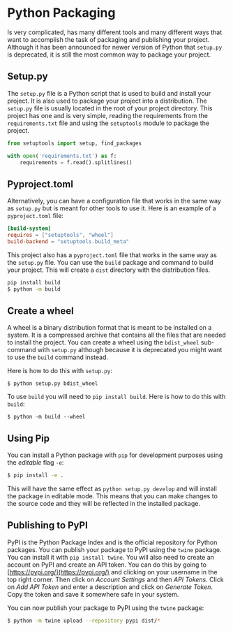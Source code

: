 # Python Packaging

Is very complicated, has many different tools and many different ways that want to accomplish the task of packaging and publishing your project. Although it has been announced for newer version of Python that `setup.py` is deprecated, it is still the most common way to package your project.

## Setup.py

The `setup.py` file is a Python script that is used to build and install your project. It is also used to package your project into a distribution. The `setup.py` file is usually located in the root of your project directory. This project has one and is very simple, reading the requirements from the `requirements.txt` file and using the `setuptools` module to package the project.

```python  
from setuptools import setup, find_packages

with open('requirements.txt') as f:
    requirements = f.read().splitlines()
```

## Pyproject.toml

Alternatively, you can have a configuration file that works in the same way as `setup.py` but is meant for other tools to use it. Here is an example of a `pyproject.toml` file:

```toml
[build-system]
requires = ["setuptools", "wheel"]
build-backend = "setuptools.build_meta"
```
This project also has a `pyproject.toml` file that works in the same way as the `setup.py` file. You can use the `build` package and command to build your project. This will create a `dist` directory with the distribution files.

```bash
pip install build
$ python -m build
```


## Create a wheel

A wheel is a binary distribution format that is meant to be installed on a system. It is a compressed archive that contains all the files that are needed to install the project. You can create a wheel using the `bdist_wheel` sub-command with `setup.py` although because it is deprecated you might want to use the `build` command instead.

Here is how to do this with `setup.py`:

```
$ python setup.py bdist_wheel
```

To use `build` you will need to `pip install build`. Here is how to do this with `build`:

```
$ python -m build --wheel
```

## Using Pip

You can install a Python package with `pip` for development purposes using the _editable_ flag `-e`:

```bash
$ pip install -e .
```

This will have the same effect as `python setup.py develop` and will install the package in editable mode. This means that you can make changes to the source code and they will be reflected in the installed package.

## Publishing to PyPI

PyPI is the Python Package Index and is the official repository for Python packages. You can publish your package to PyPI using the `twine` package. You can install it with `pip install twine`. You will also need to create an account on PyPI and create an API token. You can do this by going to [https://pypi.org/](https://pypi.org/) and clicking on your username in the top right corner. Then click on _Account Settings_ and then _API Tokens_. Click on _Add API Token_ and enter a description and click on _Generate Token_. Copy the token and save it somewhere safe in your system.

You can now publish your package to PyPI using the `twine` package:

```bash
$ python -m twine upload --repository pypi dist/*
```
